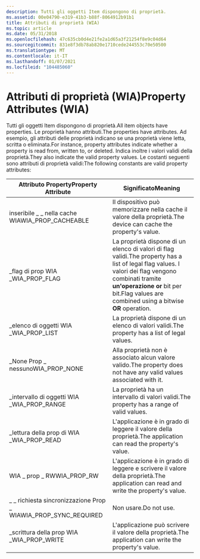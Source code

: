```yaml
---
description: Tutti gli oggetti Item dispongono di proprietà.
ms.assetid: 00e04790-e319-41b3-b88f-8064912b91b1
title: Attributi di proprietà (WIA)
ms.topic: article
ms.date: 05/31/2018
ms.openlocfilehash: 47c635cb0d4e21fe2a1d65a3f21254f8e9c04d64
ms.sourcegitcommit: 831e8f3db78ab820e1710cede244553c70e50500
ms.translationtype: MT
ms.contentlocale: it-IT
ms.lasthandoff: 01/07/2021
ms.locfileid: "104485060"
---
```

# <a name="property-attributes-wia"></a><span data-ttu-id="d51b9-103">Attributi di proprietà (WIA)</span><span class="sxs-lookup"><span data-stu-id="d51b9-103">Property Attributes (WIA)</span></span>

<span data-ttu-id="d51b9-104">Tutti gli oggetti Item dispongono di proprietà.</span><span class="sxs-lookup"><span data-stu-id="d51b9-104">All item objects have properties.</span></span> <span data-ttu-id="d51b9-105">Le proprietà hanno attributi.</span><span class="sxs-lookup"><span data-stu-id="d51b9-105">The properties have attributes.</span></span> <span data-ttu-id="d51b9-106">Ad esempio, gli attributi delle proprietà indicano se una proprietà viene letta, scritta o eliminata.</span><span class="sxs-lookup"><span data-stu-id="d51b9-106">For instance, property attributes indicate whether a property is read from, written to, or deleted.</span></span> <span data-ttu-id="d51b9-107">Indica inoltre i valori validi della proprietà.</span><span class="sxs-lookup"><span data-stu-id="d51b9-107">They also indicate the valid property values.</span></span> <span data-ttu-id="d51b9-108">Le costanti seguenti sono attributi di proprietà validi:</span><span class="sxs-lookup"><span data-stu-id="d51b9-108">The following constants are valid property attributes:</span></span> 

| <span data-ttu-id="d51b9-109">Attributo Property</span><span class="sxs-lookup"><span data-stu-id="d51b9-109">Property Attribute</span></span>        | <span data-ttu-id="d51b9-110">Significato</span><span class="sxs-lookup"><span data-stu-id="d51b9-110">Meaning</span></span>                                                                                                  |
|---------------------------|----------------------------------------------------------------------------------------------------------|
| <span data-ttu-id="d51b9-111">inseribile \_ \_ nella cache WIA</span><span class="sxs-lookup"><span data-stu-id="d51b9-111">WIA\_PROP\_CACHEABLE</span></span>      | <span data-ttu-id="d51b9-112">Il dispositivo può memorizzare nella cache il valore della proprietà.</span><span class="sxs-lookup"><span data-stu-id="d51b9-112">The device can cache the property's value.</span></span>                                                               |
| <span data-ttu-id="d51b9-113">\_flag di prop WIA \_</span><span class="sxs-lookup"><span data-stu-id="d51b9-113">WIA\_PROP\_FLAG</span></span>           | <span data-ttu-id="d51b9-114">La proprietà dispone di un elenco di valori di flag validi.</span><span class="sxs-lookup"><span data-stu-id="d51b9-114">The property has a list of legal flag values.</span></span> <span data-ttu-id="d51b9-115">I valori dei flag vengono combinati tramite **un'operazione or** bit per bit.</span><span class="sxs-lookup"><span data-stu-id="d51b9-115">Flag values are combined using a bitwise **OR** operation.</span></span> |
| <span data-ttu-id="d51b9-116">\_elenco di oggetti WIA \_</span><span class="sxs-lookup"><span data-stu-id="d51b9-116">WIA\_PROP\_LIST</span></span>           | <span data-ttu-id="d51b9-117">La proprietà dispone di un elenco di valori validi.</span><span class="sxs-lookup"><span data-stu-id="d51b9-117">The property has a list of legal values.</span></span>                                                                 |
| <span data-ttu-id="d51b9-118">\_None Prop \_ nessuno</span><span class="sxs-lookup"><span data-stu-id="d51b9-118">WIA\_PROP\_NONE</span></span>           | <span data-ttu-id="d51b9-119">Alla proprietà non è associato alcun valore valido.</span><span class="sxs-lookup"><span data-stu-id="d51b9-119">The property does not have any valid values associated with it.</span></span>                                          |
| <span data-ttu-id="d51b9-120">\_intervallo di oggetti WIA \_</span><span class="sxs-lookup"><span data-stu-id="d51b9-120">WIA\_PROP\_RANGE</span></span>          | <span data-ttu-id="d51b9-121">La proprietà ha un intervallo di valori validi.</span><span class="sxs-lookup"><span data-stu-id="d51b9-121">The property has a range of valid values.</span></span>                                                                |
| <span data-ttu-id="d51b9-122">\_lettura della prop di WIA \_</span><span class="sxs-lookup"><span data-stu-id="d51b9-122">WIA\_PROP\_READ</span></span>           | <span data-ttu-id="d51b9-123">L'applicazione è in grado di leggere il valore della proprietà.</span><span class="sxs-lookup"><span data-stu-id="d51b9-123">The application can read the property's value.</span></span>                                                           |
| <span data-ttu-id="d51b9-124">WIA \_ prop \_ RW</span><span class="sxs-lookup"><span data-stu-id="d51b9-124">WIA\_PROP\_RW</span></span>             | <span data-ttu-id="d51b9-125">L'applicazione è in grado di leggere e scrivere il valore della proprietà.</span><span class="sxs-lookup"><span data-stu-id="d51b9-125">The application can read and write the property's value.</span></span>                                                 |
| <span data-ttu-id="d51b9-126">\_ \_ richiesta sincronizzazione Prop \_ WIA</span><span class="sxs-lookup"><span data-stu-id="d51b9-126">WIA\_PROP\_SYNC\_REQUIRED</span></span> | <span data-ttu-id="d51b9-127">Non usare.</span><span class="sxs-lookup"><span data-stu-id="d51b9-127">Do not use.</span></span>                                                                                              |
| <span data-ttu-id="d51b9-128">\_scrittura della prop WIA \_</span><span class="sxs-lookup"><span data-stu-id="d51b9-128">WIA\_PROP\_WRITE</span></span>          | <span data-ttu-id="d51b9-129">L'applicazione può scrivere il valore della proprietà.</span><span class="sxs-lookup"><span data-stu-id="d51b9-129">The application can write the property's value.</span></span>                                                          |



 

 

 



